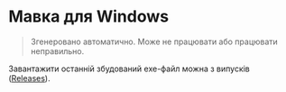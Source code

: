 # Мавка для Windows

> Згенеровано автоматично. Може не працювати або працювати неправильно.

Завантажити останній збудований exe-файл можна з випусків ([Releases](https://github.com/mavka-ukr/mavka-windows/releases)).
